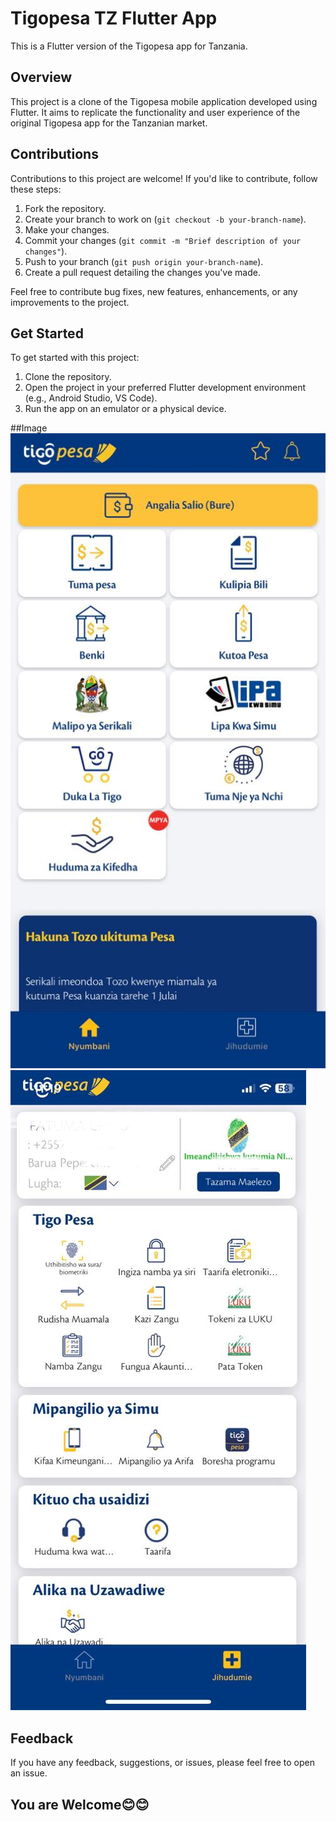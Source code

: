 # Tigopesa TZ Flutter App

This is a Flutter version of the Tigopesa app for Tanzania.

## Overview

This project is a clone of the Tigopesa mobile application developed using Flutter. It aims to replicate the functionality and user experience of the original Tigopesa app for the Tanzanian market.

## Contributions

Contributions to this project are welcome! If you'd like to contribute, follow these steps:

1. Fork the repository.
2. Create your branch to work on (`git checkout -b your-branch-name`).
3. Make your changes.
4. Commit your changes (`git commit -m "Brief description of your changes"`).
5. Push to your branch (`git push origin your-branch-name`).
6. Create a pull request detailing the changes you've made.

Feel free to contribute bug fixes, new features, enhancements, or any improvements to the project.

## Get Started

To get started with this project:

1. Clone the repository.
2. Open the project in your preferred Flutter development environment (e.g., Android Studio, VS Code).
3. Run the app on an emulator or a physical device.

##Image
![Home Page](https://github.com/chirtu/Tigopesa-Tz/blob/master/assets/home.jpeg)
![Self Service Page](https://github.com/chirtu/Tigopesa-Tz/blob/master/assets/self_service.jpeg)

## Feedback

If you have any feedback, suggestions, or issues, please feel free to open an issue.

## You are Welcome😊😊
